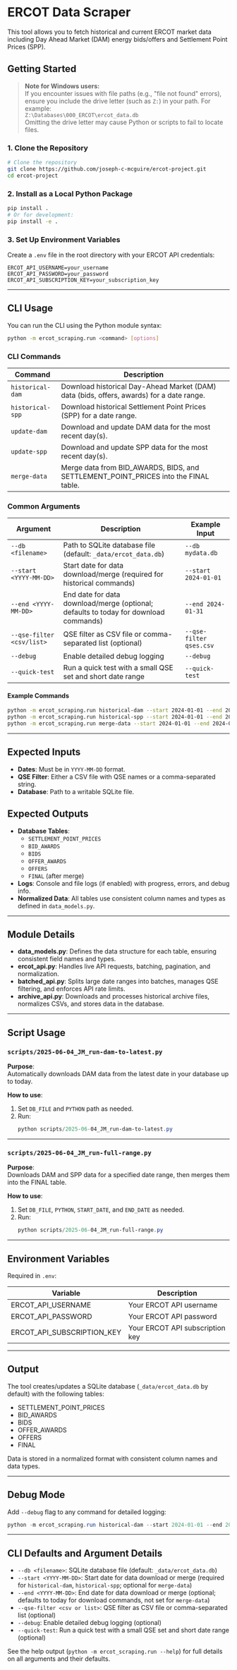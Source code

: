 # ERCOT Data Scraper

This tool allows you to fetch historical and current ERCOT market data including Day Ahead Market (DAM) energy bids/offers and Settlement Point Prices (SPP).

## Getting Started

> **Note for Windows users:**  
> If you encounter issues with file paths (e.g., "file not found" errors), ensure you include the drive letter (such as `Z:`) in your path. For example:  
> `Z:\Databases\000_ERCOT\ercot_data.db`  
> Omitting the drive letter may cause Python or scripts to fail to locate files.

### 1. Clone the Repository

```bash
# Clone the repository
git clone https://github.com/joseph-c-mcguire/ercot-project.git
cd ercot-project
```

### 2. Install as a Local Python Package

```bash
pip install .
# Or for development:
pip install -e .
```

### 3. Set Up Environment Variables

Create a `.env` file in the root directory with your ERCOT API credentials:

```env
ERCOT_API_USERNAME=your_username
ERCOT_API_PASSWORD=your_password
ERCOT_API_SUBSCRIPTION_KEY=your_subscription_key
```

---

## CLI Usage

You can run the CLI using the Python module syntax:

```bash
python -m ercot_scraping.run <command> [options]
```

### CLI Commands

| Command            | Description                                                                                      |
|--------------------|--------------------------------------------------------------------------------------------------|
| `historical-dam`   | Download historical Day-Ahead Market (DAM) data (bids, offers, awards) for a date range.         |
| `historical-spp`   | Download historical Settlement Point Prices (SPP) for a date range.                              |
| `update-dam`       | Download and update DAM data for the most recent day(s).                                         |
| `update-spp`       | Download and update SPP data for the most recent day(s).                                         |
| `merge-data`       | Merge data from BID_AWARDS, BIDS, and SETTLEMENT_POINT_PRICES into the FINAL table.              |

### Common Arguments

| Argument                | Description                                                                                 | Example Input                |
|-------------------------|---------------------------------------------------------------------------------------------|------------------------------|
| `--db <filename>`       | Path to SQLite database file (default: `_data/ercot_data.db`)                               | `--db mydata.db`             |
| `--start <YYYY-MM-DD>`  | Start date for data download/merge (required for historical commands)                       | `--start 2024-01-01`         |
| `--end <YYYY-MM-DD>`    | End date for data download/merge (optional; defaults to today for download commands)        | `--end 2024-01-31`           |
| `--qse-filter <csv/list>` | QSE filter as CSV file or comma-separated list (optional)                                 | `--qse-filter qses.csv`      |
| `--debug`               | Enable detailed debug logging                                                               | `--debug`                    |
| `--quick-test`          | Run a quick test with a small QSE set and short date range                                 | `--quick-test`               |

#### Example Commands

```bash
python -m ercot_scraping.run historical-dam --start 2024-01-01 --end 2024-01-02 --db mydata.db
python -m ercot_scraping.run historical-spp --start 2024-01-01 --end 2024-01-02 --db mydata.db
python -m ercot_scraping.run merge-data --start 2024-01-01 --end 2024-01-02 --db mydata.db
```

---

## Expected Inputs

- **Dates**: Must be in `YYYY-MM-DD` format.
- **QSE Filter**: Either a CSV file with QSE names or a comma-separated string.
- **Database**: Path to a writable SQLite file.

## Expected Outputs

- **Database Tables**:  
  - `SETTLEMENT_POINT_PRICES`
  - `BID_AWARDS`
  - `BIDS`
  - `OFFER_AWARDS`
  - `OFFERS`
  - `FINAL` (after merge)
- **Logs**: Console and file logs (if enabled) with progress, errors, and debug info.
- **Normalized Data**: All tables use consistent column names and types as defined in `data_models.py`.

---

## Module Details

- **data_models.py**: Defines the data structure for each table, ensuring consistent field names and types.
- **ercot_api.py**: Handles live API requests, batching, pagination, and normalization.
- **batched_api.py**: Splits large date ranges into batches, manages QSE filtering, and enforces API rate limits.
- **archive_api.py**: Downloads and processes historical archive files, normalizes CSVs, and stores data in the database.

---

## Script Usage

### `scripts/2025-06-04_JM_run-dam-to-latest.py`

**Purpose**:  
Automatically downloads DAM data from the latest date in your database up to today.

**How to use**:
1. Set `DB_FILE` and `PYTHON` path as needed.
2. Run:
   ```powershell
   python scripts/2025-06-04_JM_run-dam-to-latest.py
   ```

---

### `scripts/2025-06-04_JM_run-full-range.py`

**Purpose**:  
Downloads DAM and SPP data for a specified date range, then merges them into the FINAL table.

**How to use**:
1. Set `DB_FILE`, `PYTHON`, `START_DATE`, and `END_DATE` as needed.
2. Run:
   ```powershell
   python scripts/2025-06-04_JM_run-full-range.py
   ```

---

## Environment Variables

Required in `.env`:

| Variable | Description |
|----------|-------------|
| ERCOT_API_USERNAME | Your ERCOT API username |
| ERCOT_API_PASSWORD | Your ERCOT API password |
| ERCOT_API_SUBSCRIPTION_KEY | Your ERCOT API subscription key |

---

## Output

The tool creates/updates a SQLite database (`_data/ercot_data.db` by default) with the following tables:

- SETTLEMENT_POINT_PRICES
- BID_AWARDS
- BIDS  
- OFFER_AWARDS
- OFFERS
- FINAL 

Data is stored in a normalized format with consistent column names and data types.

---

## Debug Mode

Add `--debug` flag to any command for detailed logging:

```powershell
python -m ercot_scraping.run historical-dam --start 2024-01-01 --end 2024-01-02 --debug
```

---

## CLI Defaults and Argument Details

- `--db <filename>`: SQLite database file (default: `_data/ercot_data.db`)
- `--start <YYYY-MM-DD>`: Start date for data download or merge (required for `historical-dam`, `historical-spp`; optional for `merge-data`)
- `--end <YYYY-MM-DD>`: End date for data download or merge (optional; defaults to today for download commands, not set for `merge-data`)
- `--qse-filter <csv or list>`: QSE filter as CSV file or comma-separated list (optional)
- `--debug`: Enable detailed debug logging (optional)
- `--quick-test`: Run a quick test with a small QSE set and short date range (optional)

See the help output (`python -m ercot_scraping.run --help`) for full details on all arguments and their defaults.
